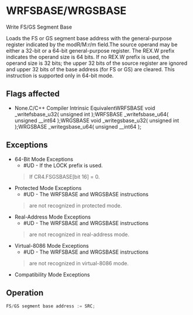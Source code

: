 # WRFSBASE/WRGSBASE

Write FS/GS Segment Base

Loads the FS or GS segment base address with the general-purpose register indicated by the modR/M:r/m field.The source operand may be either a 32-bit or a 64-bit general-purpose register.
The REX.W prefix indicates the operand size is 64 bits.
If no REX.W prefix is used, the operand size is 32 bits; the upper 32 bits of the source register are ignored and upper 32 bits of the base address (for FS or GS) are cleared.
This instruction is supported only in 64-bit mode.

## Flags affected

- None.C/C++ Compiler Intrinsic EquivalentWRFSBASE  void _writefsbase_u32( unsigned int );WRFSBASE  _writefsbase_u64( unsigned __int64 );WRGSBASE  void _writegsbase_u32( unsigned int );WRGSBASE  _writegsbase_u64( unsigned __int64 );

## Exceptions

- 64-Bit Mode Exceptions
  - #UD - If the LOCK prefix is used.
  > If CR4.FSGSBASE[bit 16] = 0.
- Protected Mode Exceptions
  - #UD - The WRFSBASE and WRGSBASE instructions
  >  are not recognized in protected mode.
- Real-Address Mode Exceptions
  - #UD - The WRFSBASE and WRGSBASE instructions
  >  are not recognized in real-address mode.
- Virtual-8086 Mode Exceptions
  - #UD - The WRFSBASE and WRGSBASE instructions
  >  are not recognized in virtual-8086 mode.
- Compatibility Mode Exceptions

## Operation

```C
FS/GS segment base address := SRC;
```
